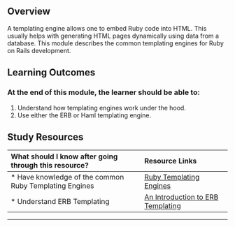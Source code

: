 ## **Overview**

A templating engine allows one to embed Ruby code into HTML. This usually helps with generating HTML pages dynamically using data from a database. This module describes the common templating engines for Ruby on Rails development.

## **Learning Outcomes**
### **At the end of this module, the learner should be able to:**
1. Understand how templating engines work under the hood.
2. Use either the ERB or Haml templating engine.

## **Study Resources**
| What should I know after going through this resource?   |      Resource Links      |
|:-------------|:------------------|
| * Have knowledge of the common Ruby Templating Engines|[Ruby Templating Engines](https://www.rubyguides.com/2018/11/ruby-erb-haml-slim/) |
| * Understand ERB Templating|[An Introduction to ERB Templating](https://www.stuartellis.name/articles/erb/) |
------------
